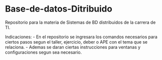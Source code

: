 # Base-de-datos-Ditribuido

Repositorio para la materia de Sistemas de BD distribuidos de la carrera de TI.

Indicaciones:
    - En el repositorio se ingresara los comandos necesarios para ciertos pasos segun el taller, ejercicio, deber o APE con el tema que se relaciona.
    - Ademas se daran ciertas instrucciones para ventanas y configuraciones segun sea necesario.